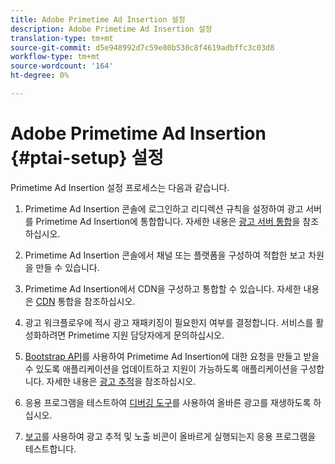 ```yaml
---
title: Adobe Primetime Ad Insertion 설정
description: Adobe Primetime Ad Insertion 설정
translation-type: tm+mt
source-git-commit: d5e948992d7c59e80b530c8f4619adbffc3c03d8
workflow-type: tm+mt
source-wordcount: '164'
ht-degree: 0%

---
```



# Adobe Primetime Ad Insertion {#ptai-setup} 설정

Primetime Ad Insertion 설정 프로세스는 다음과 같습니다.

1. Primetime Ad Insertion 콘솔에 로그인하고 리디렉션 규칙을 설정하여 광고 서버를 Primetime Ad Insertion에 통합합니다. 자세한 내용은 [광고 서버 통합](/help/primetime-ad-insertion/getting-started/integrate-ad-server.md)을 참조하십시오.

1. Primetime Ad Insertion 콘솔에서 채널 또는 플랫폼을 구성하여 적합한 보고 차원을 만들 수 있습니다.

1. Primetime Ad Insertion에서 CDN을 구성하고 통합할 수 있습니다. 자세한 내용은 [CDN](integrate-cdn.md) 통합을 참조하십시오.

1. 광고 워크플로우에 적시 광고 재패키징이 필요한지 여부를 결정합니다. 서비스를 활성화하려면 Primetime 지원 담당자에게 문의하십시오.

1. [Bootstrap API](/help/primetime-ad-insertion/technical-reference/bootstrap-api.md)를 사용하여 Primetime Ad Insertion에 대한 요청을 만들고 받을 수 있도록 애플리케이션을 업데이트하고 지원이 가능하도록 애플리케이션을 구성합니다. 자세한 내용은 [광고 추적](set-up-ad-tracking.md)을 참조하십시오.

1. 응용 프로그램을 테스트하여 [디버깅 도구](/help/primetime-ad-insertion/performance-monitoring-debugging-reporting/troubleshoot-and-debug.md)를 사용하여 올바른 광고를 재생하도록 하십시오.

1. [보고](/help/primetime-ad-insertion/performance-monitoring-debugging-reporting/reporting-and-billing.md)를 사용하여 광고 추적 및 노출 비콘이 올바르게 실행되는지 응용 프로그램을 테스트합니다.
